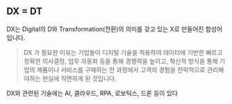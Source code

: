 ## DX = DT

DX는 Digital의 D와 Transformation(전환)의 의미를 갖고 있는 X로 만들어진 합성어입니다.

> DX 가 필요한 이유는 기업들이 디지털 기술을 적용하여 데이터에 기반한 빠르고 정확한 의사결정, 업무 자동화 등을 통해 경쟁력을 높이고, 혁신적 방식을 통해 기업의 제품이나 서비스를 구매하는 전 과정에서 고객의 경험을 전략적으로 관리해야하는 현실에 직면하게 된 것입니다.

DX와 관련된 기술에는 AI, 클라우드, RPA, 로보틱스, 드론 등이 있다

